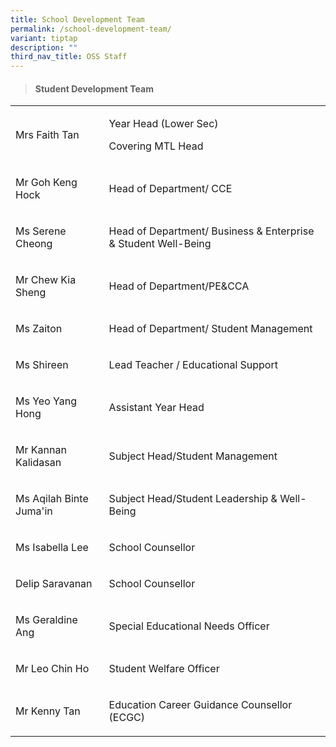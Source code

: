 ```yaml
---
title: School Development Team
permalink: /school-development-team/
variant: tiptap
description: ""
third_nav_title: OSS Staff
---
```

<blockquote>
<h4>Student Development Team</h4>
</blockquote>
<table style="minWidth: 50px">
<colgroup>
<col>
<col>
</colgroup>
<tbody>
<tr>
<td rowspan="1" colspan="1">
<p>Mrs Faith Tan</p>
</td>
<td rowspan="1" colspan="1">
<p>Year Head (Lower Sec)</p>
<p>Covering MTL Head</p>
</td>
</tr>
<tr>
<td rowspan="1" colspan="1">
<p>Mr Goh Keng Hock</p>
</td>
<td rowspan="1" colspan="1">
<p>Head of Department/ CCE</p>
</td>
</tr>
<tr>
<td rowspan="1" colspan="1">
<p>Ms Serene Cheong</p>
</td>
<td rowspan="1" colspan="1">
<p>Head of Department/ Business &amp; Enterprise &amp; Student Well-Being</p>
</td>
</tr>
<tr>
<td rowspan="1" colspan="1">
<p>Mr Chew Kia Sheng</p>
</td>
<td rowspan="1" colspan="1">
<p>Head of Department/PE&amp;CCA</p>
</td>
</tr>
<tr>
<td rowspan="1" colspan="1">
<p>Ms Zaiton</p>
</td>
<td rowspan="1" colspan="1">
<p>Head of Department/ Student Management</p>
</td>
</tr>
<tr>
<td rowspan="1" colspan="1">
<p>Ms Shireen</p>
</td>
<td rowspan="1" colspan="1">
<p>Lead Teacher / Educational Support</p>
</td>
</tr>
<tr>
<td rowspan="1" colspan="1">
<p>Ms Yeo Yang Hong</p>
</td>
<td rowspan="1" colspan="1">
<p>Assistant Year Head</p>
</td>
</tr>
<tr>
<td rowspan="1" colspan="1">
<p>Mr Kannan Kalidasan</p>
</td>
<td rowspan="1" colspan="1">
<p>Subject Head/Student Management</p>
</td>
</tr>
<tr>
<td rowspan="1" colspan="1">
<p>Ms Aqilah Binte Juma'in</p>
</td>
<td rowspan="1" colspan="1">
<p>Subject Head/Student Leadership &amp; Well-Being</p>
</td>
</tr>
<tr>
<td rowspan="1" colspan="1">
<p>Ms Isabella Lee</p>
</td>
<td rowspan="1" colspan="1">
<p>School Counsellor</p>
</td>
</tr>
<tr>
<td rowspan="1" colspan="1">
<p>Delip Saravanan</p>
</td>
<td rowspan="1" colspan="1">
<p>School Counsellor</p>
</td>
</tr>
<tr>
<td rowspan="1" colspan="1">
<p>Ms Geraldine Ang</p>
</td>
<td rowspan="1" colspan="1">
<p>Special Educational Needs Officer</p>
</td>
</tr>
<tr>
<td rowspan="1" colspan="1">
<p>Mr Leo Chin Ho</p>
</td>
<td rowspan="1" colspan="1">
<p>Student Welfare Officer</p>
</td>
</tr>
<tr>
<td rowspan="1" colspan="1">
<p>Mr Kenny Tan</p>
</td>
<td rowspan="1" colspan="1">
<p>Education Career Guidance Counsellor (ECGC)</p>
</td>
</tr>
</tbody>
</table>
<p></p>